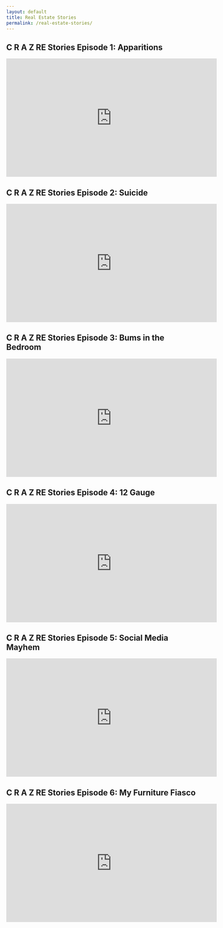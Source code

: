 ```yaml
---
layout: default
title: Real Estate Stories
permalink: /real-estate-stories/
---
```


## C R A Z RE Stories Episode 1: Apparitions

<iframe width="560" height="315" src="https://www.youtube.com/embed/OtbfGEmX94Q" frameborder="0" allow="accelerometer; autoplay; encrypted-media; gyroscope; picture-in-picture" allowfullscreen=""></iframe>

## C R A Z RE Stories Episode 2: Suicide

<iframe width="560" height="315" src="https://www.youtube.com/embed/FPvvlbV6yQQ" frameborder="0" allow="accelerometer; autoplay; encrypted-media; gyroscope; picture-in-picture" allowfullscreen></iframe>

## C R A Z RE Stories Episode 3: Bums in the Bedroom

<iframe width="560" height="315" src="https://www.youtube.com/embed/w440vWP7MQE" frameborder="0" allow="accelerometer; autoplay; encrypted-media; gyroscope; picture-in-picture" allowfullscreen></iframe>

## C R A Z RE Stories Episode 4: 12 Gauge

<iframe width="560" height="315" src="https://www.youtube.com/embed/t4-6bQMblqs" frameborder="0" allow="accelerometer; autoplay; encrypted-media; gyroscope; picture-in-picture" allowfullscreen></iframe>

## C R A Z RE Stories Episode 5: Social Media Mayhem

<iframe width="560" height="315" src="https://www.youtube.com/embed/Y7Bq7hnEe1I" frameborder="0" allow="accelerometer; autoplay; encrypted-media; gyroscope; picture-in-picture" allowfullscreen></iframe>

## C R A Z RE Stories Episode 6: My Furniture Fiasco

<iframe width="560" height="315" src="https://www.youtube.com/embed/Y7Bq7hnEe1I" frameborder="0" allow="accelerometer; autoplay; encrypted-media; gyroscope; picture-in-picture" allowfullscreen></iframe>